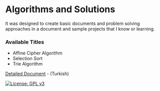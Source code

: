 # Algorithms and Solutions

It was designed to create basic documents and problem solving approaches in a document and sample projects that I know or learning.

### Available Titles

* Affine Cipher Algorithm
* Selection Sort
* Trie Algorithm

[Detailed Document](https://yusufcakal.gitbooks.io/algoritmalar-ve-yaklasimlar/content/) - (Turkish)

[![License: GPL v3](https://img.shields.io/badge/License-GPL%20v3-blue.svg)](https://www.gnu.org/licenses/gpl-3.0)
